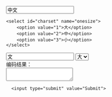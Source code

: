 <html>
<head>
<meta http-equiv="content-type" content="text/html;charset=GBK" />
<meta http-equiv="X-UA-Compatible" content="IE=edge,chrome=1" />

</head>
<body>
<form action="" method="get" accept-charset="GBK">
	<input type="text" id="input" name="one" value="中文">

	<select id="charset" name="onesize">
		<option value="1">大</option>
		<option value="2">中</option>
		<option value="3">小</option>
	</select>
<div>
		<input type="text" id="input" name="two" value="文">
	  	<select id="charset" name="twosize">
		<option value="1">大</option>
		<option value="2">中</option>
		<option value="3">小</option>
	</select>
	</div>
		编码结果：
		<textarea style="display: block" id="output"></textarea>
	
	  <input type="submit" value="Submit">
   </form>
   </body>
   </html>
